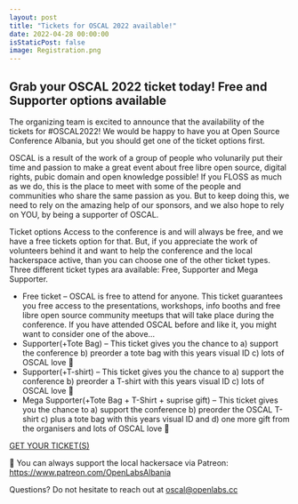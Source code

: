 ```yaml
---
layout: post
title: "Tickets for OSCAL 2022 available!"
date: 2022-04-28 00:00:00
isStaticPost: false
image: Registration.png
---
```


## Grab your OSCAL 2022 ticket today! Free and Supporter options available

The organizing team is excited to announce that the availability of the tickets for #OSCAL2022! We would be happy to have you at Open Source Conference Albania, but you should get one of the ticket options first.

OSCAL is a result of the work of a group of people who volunarily put their time and passion to make a great event about free libre open source, digital rights, pubic domain and open knowledge possible! If you FLOSS as much as we do, this is the place to meet with some of the people and communities who share the same passion as you. But to keep doing this, we need to rely on the amazing help of our sponsors, and we also hope to rely on YOU, by being a supporter of OSCAL.

Ticket options
Access to the conference is and will always be free, and we have a free tickets option for that. But, if you appreciate the work of volunteers behind it and want to help the conference and the local hackerspace active, than you can choose one of the other ticket types. Three different ticket types ara available: Free, Supporter and Mega Supporter.

- Free ticket – OSCAL is free to attend for anyone. This ticket guarantees you free access to the presentations, workshops, info booths and free libre open source community meetups that will take place during the conference. If you have attended OSCAL before and like it, you might want to consider one of the above…
- Supporter(+Tote Bag) – This ticket gives you the chance to a) support the conference b) preorder a tote bag with this years visual ID c) lots of OSCAL love 🙂
- Supporter(+T-shirt) – This ticket gives you the chance to a) support the conference b) preorder a T-shirt with this years visual ID c) lots of OSCAL love 🙂
- Mega Supporter(+Tote Bag + T-Shirt + suprise gift) – This ticket gives you the chance to a) support the conference b) preorder the OSCAL T-shirt c) plus a tote bag with this years visual ID and d) one more gift from the organisers and lots of OSCAL love 🙂

<p class="text-center">
<a href="https://events.openlabs.cc/e/15/oscal-2022" class="btn btn-primary waves-effect waves-button waves-light waves-float" target="_blank">GET YOUR TICKET(S)</a>
</p>

📌 You can always support the local hackersace via Patreon: <a href="https://www.patreon.com/OpenLabsAlbania" target="_blank">https://www.patreon.com/OpenLabsAlbania</a>

Questions? Do not hesitate to reach out at <a href="mailto:oscal@openlabs.cc">oscal@openlabs.cc</a>
